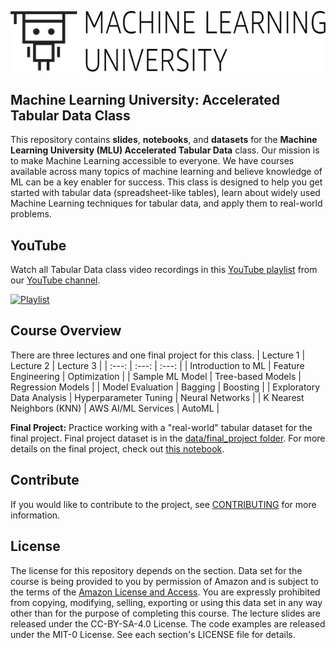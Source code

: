 ![logo](data/MLU_Logo.png)
## Machine Learning University: Accelerated Tabular Data Class

This repository contains __slides__, __notebooks__, and __datasets__ for the __Machine Learning University (MLU) Accelerated Tabular Data__ class. Our mission is to make Machine Learning accessible to everyone. We have courses available across many topics of machine learning and believe knowledge of ML can be a key enabler for success. This class is designed to help you get started with tabular data (spreadsheet-like tables), learn about widely used Machine Learning techniques for tabular data, and apply them to real-world problems.

## YouTube
Watch all Tabular Data class video recordings in this [YouTube playlist](https://www.youtube.com/playlist?list=PL8P_Z6C4GcuVQZCYf_ZnMoIWLLKGx9Mi2) from our [YouTube channel](https://www.youtube.com/channel/UC12LqyqTQYbXatYS9AA7Nuw/playlists).

[![Playlist](https://img.youtube.com/vi/kj-sPC6pai4/0.jpg)](https://www.youtube.com/playlist?list=PL8P_Z6C4GcuVQZCYf_ZnMoIWLLKGx9Mi2)

## Course Overview
There are three lectures and one final project for this class.
| Lecture 1 | Lecture 2 | Lecture 3 |
| :---: | :---: | :---: |
| Introduction to ML | Feature Engineering | Optimization |
| Sample ML Model | Tree-based Models | Regression Models |
| Model Evaluation | Bagging | Boosting |
| Exploratory Data Analysis | Hyperparameter Tuning | Neural Networks |
| K Nearest Neighbors (KNN) | AWS AI/ML Services | AutoML |

__Final Project:__ Practice working with a "real-world" tabular dataset for the final project. Final project dataset is in the [data/final_project folder](https://github.com/aws-samples/aws-machine-learning-university-accelerated-tab/tree/master/data/final_project). For more details on the final project, check out [this notebook](https://github.com/aws-samples/aws-machine-learning-university-accelerated-tab/blob/master/notebooks/MLA-TAB-DAY1-FINAL.ipynb).

## Contribute
If you would like to contribute to the project, see [CONTRIBUTING](CONTRIBUTING.md) for more information.

## License
The license for this repository depends on the section.  Data set for the course is being provided to you by permission of Amazon and is subject to the terms of the [Amazon License and Access](https://www.amazon.com/gp/help/customer/display.html?nodeId=201909000). You are expressly prohibited from copying, modifying, selling, exporting or using this data set in any way other than for the purpose of completing this course. The lecture slides are released under the CC-BY-SA-4.0 License.  The code examples are released under the MIT-0 License. See each section's LICENSE file for details.
